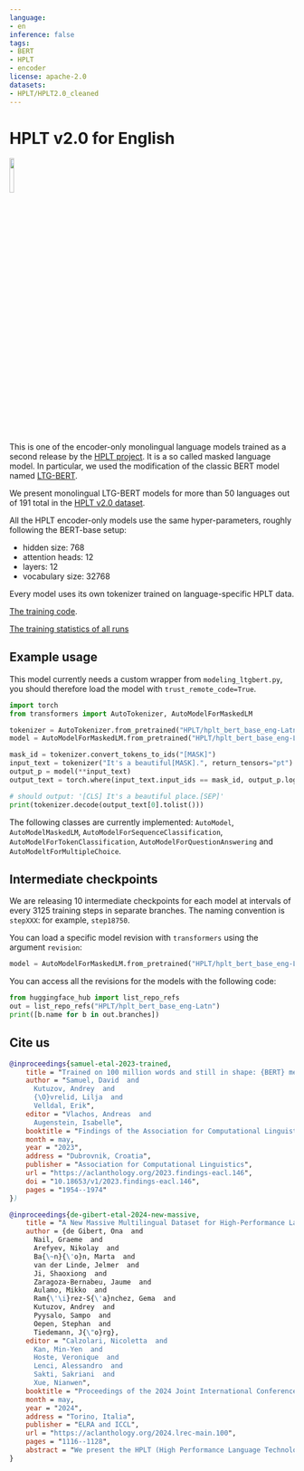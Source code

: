 ```yaml
---
language:
- en
inference: false
tags:
- BERT
- HPLT
- encoder
license: apache-2.0
datasets:
- HPLT/HPLT2.0_cleaned
---
```


# HPLT v2.0 for English

<img src="https://hplt-project.org/_next/static/media/logo-hplt.d5e16ca5.svg" width=12.5%>

This is one of the encoder-only monolingual language models trained as a second release by the [HPLT project](https://hplt-project.org/).
It is a so called masked language model. In particular, we used the modification of the classic BERT model named [LTG-BERT](https://aclanthology.org/2023.findings-eacl.146/).

We present monolingual LTG-BERT models for more than 50 languages out of 191 total in the [HPLT v2.0 dataset](https://hplt-project.org/datasets/v2.0).

All the HPLT encoder-only models use the same hyper-parameters, roughly following the BERT-base setup:
- hidden size: 768
- attention heads: 12
- layers: 12
- vocabulary size: 32768

Every model uses its own tokenizer trained on language-specific HPLT data. 

[The training code](https://github.com/hplt-project/HPLT-WP4).

[The training statistics of all runs](https://api.wandb.ai/links/ltg/kduj7mjn)

## Example usage

This model currently needs a custom wrapper from `modeling_ltgbert.py`, you should therefore load the model with `trust_remote_code=True`.

```python
import torch
from transformers import AutoTokenizer, AutoModelForMaskedLM

tokenizer = AutoTokenizer.from_pretrained("HPLT/hplt_bert_base_eng-Latn")
model = AutoModelForMaskedLM.from_pretrained("HPLT/hplt_bert_base_eng-Latn", trust_remote_code=True)

mask_id = tokenizer.convert_tokens_to_ids("[MASK]")
input_text = tokenizer("It's a beautiful[MASK].", return_tensors="pt")
output_p = model(**input_text)
output_text = torch.where(input_text.input_ids == mask_id, output_p.logits.argmax(-1), input_text.input_ids)

# should output: '[CLS] It's a beautiful place.[SEP]'
print(tokenizer.decode(output_text[0].tolist()))
```

The following classes are currently implemented: `AutoModel`, `AutoModelMaskedLM`, `AutoModelForSequenceClassification`, `AutoModelForTokenClassification`, `AutoModelForQuestionAnswering` and `AutoModeltForMultipleChoice`.

## Intermediate checkpoints

We are releasing 10 intermediate checkpoints for each model at intervals of every 3125 training steps in separate branches. The naming convention is `stepXXX`: for example, `step18750`.

You can load a specific model revision with `transformers` using the argument `revision`:
```python
model = AutoModelForMaskedLM.from_pretrained("HPLT/hplt_bert_base_eng-Latn", revision="step21875", trust_remote_code=True)
```

You can access all the revisions for the models with the following code:
```python
from huggingface_hub import list_repo_refs
out = list_repo_refs("HPLT/hplt_bert_base_eng-Latn")
print([b.name for b in out.branches])
```

## Cite us

```bibtex
@inproceedings{samuel-etal-2023-trained,
    title = "Trained on 100 million words and still in shape: {BERT} meets {B}ritish {N}ational {C}orpus",
    author = "Samuel, David  and
      Kutuzov, Andrey  and
      {\O}vrelid, Lilja  and
      Velldal, Erik",
    editor = "Vlachos, Andreas  and
      Augenstein, Isabelle",
    booktitle = "Findings of the Association for Computational Linguistics: EACL 2023",
    month = may,
    year = "2023",
    address = "Dubrovnik, Croatia",
    publisher = "Association for Computational Linguistics",
    url = "https://aclanthology.org/2023.findings-eacl.146",
    doi = "10.18653/v1/2023.findings-eacl.146",
    pages = "1954--1974"
})
```

```bibtex
@inproceedings{de-gibert-etal-2024-new-massive,
    title = "A New Massive Multilingual Dataset for High-Performance Language Technologies",
    author = {de Gibert, Ona  and
      Nail, Graeme  and
      Arefyev, Nikolay  and
      Ba{\~n}{\'o}n, Marta  and
      van der Linde, Jelmer  and
      Ji, Shaoxiong  and
      Zaragoza-Bernabeu, Jaume  and
      Aulamo, Mikko  and
      Ram{\'\i}rez-S{\'a}nchez, Gema  and
      Kutuzov, Andrey  and
      Pyysalo, Sampo  and
      Oepen, Stephan  and
      Tiedemann, J{\"o}rg},
    editor = "Calzolari, Nicoletta  and
      Kan, Min-Yen  and
      Hoste, Veronique  and
      Lenci, Alessandro  and
      Sakti, Sakriani  and
      Xue, Nianwen",
    booktitle = "Proceedings of the 2024 Joint International Conference on Computational Linguistics, Language Resources and Evaluation (LREC-COLING 2024)",
    month = may,
    year = "2024",
    address = "Torino, Italia",
    publisher = "ELRA and ICCL",
    url = "https://aclanthology.org/2024.lrec-main.100",
    pages = "1116--1128",
    abstract = "We present the HPLT (High Performance Language Technologies) language resources, a new massive multilingual dataset including both monolingual and bilingual corpora extracted from CommonCrawl and previously unused web crawls from the Internet Archive. We describe our methods for data acquisition, management and processing of large corpora, which rely on open-source software tools and high-performance computing. Our monolingual collection focuses on low- to medium-resourced languages and covers 75 languages and a total of {\mbox{$\approx$}} 5.6 trillion word tokens de-duplicated on the document level. Our English-centric parallel corpus is derived from its monolingual counterpart and covers 18 language pairs and more than 96 million aligned sentence pairs with roughly 1.4 billion English tokens. The HPLT language resources are one of the largest open text corpora ever released, providing a great resource for language modeling and machine translation training. We publicly release the corpora, the software, and the tools used in this work.",
}
```
